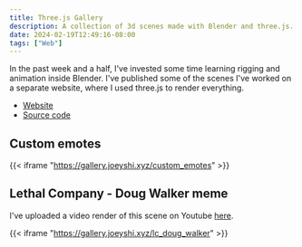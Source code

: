 ```yaml
---
title: Three.js Gallery 
description: A collection of 3d scenes made with Blender and three.js. 
date: 2024-02-19T12:49:16-08:00
tags: ["Web"]
---
```


In the past week and a half,
I've invested some time learning rigging and animation inside Blender.
I've published some of the scenes I've worked on a separate website,
where I used three.js to render everything.

- [Website](https://gallery.joeyshi.xyz)
- [Source code](https://github.com/joeyshi12/threejs-gallery)

## Custom emotes

{{< iframe "https://gallery.joeyshi.xyz/custom_emotes" >}}

## Lethal Company - Doug Walker meme

I've uploaded a video render of this scene on Youtube [here](https://www.youtube.com/watch?v=pljVS-0kRZo).

{{< iframe "https://gallery.joeyshi.xyz/lc_doug_walker" >}}
